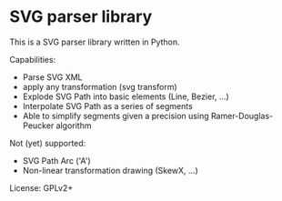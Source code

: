 SVG parser library
==================

This is a SVG parser library written in Python.

Capabilities:
 - Parse SVG XML
 - apply any transformation (svg transform)
 - Explode SVG Path into basic elements (Line, Bezier, ...)
 - Interpolate SVG Path as a series of segments
 - Able to simplify segments given a precision using Ramer-Douglas-Peucker algorithm

Not (yet) supported:
 - SVG Path Arc ('A')
 - Non-linear transformation drawing (SkewX, ...)

License: GPLv2+
